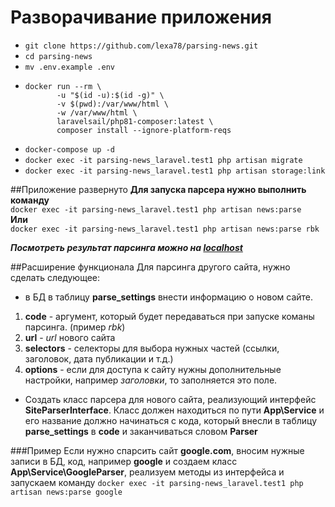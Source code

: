 # Разворачивание приложения

- ```git clone https://github.com/lexa78/parsing-news.git```
- ```cd parsing-news```
- ```mv .env.example .env```
- ```
  docker run --rm \
         -u "$(id -u):$(id -g)" \
         -v $(pwd):/var/www/html \
         -w /var/www/html \
         laravelsail/php81-composer:latest \
         composer install --ignore-platform-reqs
  ```
- ```docker-compose up -d```
- ```docker exec -it parsing-news_laravel.test1 php artisan migrate```
- ```docker exec -it parsing-news_laravel.test1 php artisan storage:link```

##Приложение развернуто
__Для запуска парсера нужно выполнить команду__<br>
```docker exec -it parsing-news_laravel.test1 php artisan news:parse```<br>
__Или__<br>
```docker exec -it parsing-news_laravel.test1 php artisan news:parse rbk```

***Посмотреть результат парсинга можно на [localhost](http://localhost/)***

##Расширение функционала
Для парсинга другого сайта, нужно сделать следующее:
* в БД в таблицу **parse_settings** внести информацию о новом сайте.
1. **code** - аргумент, который будет передаваться при запуске команы парсинга. (пример *rbk*)
2. **url** - *url* нового сайта
3. **selectors** - селекторы для выбора нужных частей (ссылки, заголовок, дата публикации и т.д.)
4. **options** - если для доступа к сайту нужны дополнительные настройки, например *заголовки*, то заполняется это поле.
* Создать класс парсера для нового сайта, реализующий интерфейс **SiteParserInterface**. Класс должен находиться по пути 
**App\Service** и его название должно начинаться с кода, который внесли в таблицу **parse_settings** в **code** и 
заканчиваться словом **Parser**

###Пример
Если нужно спарсить сайт **google.com**, вносим нужные записи в БД, код, например **google** и создаем класс 
**App\Service\GoogleParser**, реализуем методы из интерфейса и запускаем команду
```docker exec -it parsing-news_laravel.test1 php artisan news:parse google```
